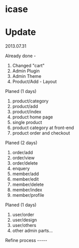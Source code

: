icase
========


Update
========

2013.07.31

Already done - 

1. Changed "cart"
2. Admin Plugin
3. Admin Theme
4. Product/Add - Layout

Planed (1 days)

1. product/category
2. product/add
3. product/index
4. product home page
5. single product
6. product category at front-end
7. product order and checkout

Planed (2 days)

1. order/add
2. order/view
3. order/delete
4. enquery
5. member/add
6. member/edit
7. member/delete
8. member/index
9. member/profile

Planed (1 days)

1. user/order
2. user/design
3. user/others
4. other admin parts...

Refine process -----





